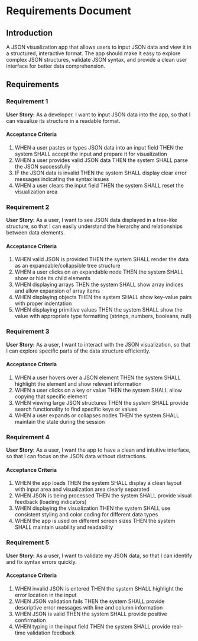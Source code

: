 # Requirements Document

## Introduction

A JSON visualization app that allows users to input JSON data and view it in a structured, interactive format. The app should make it easy to explore complex JSON structures, validate JSON syntax, and provide a clean user interface for better data comprehension.

## Requirements

### Requirement 1

**User Story:** As a developer, I want to input JSON data into the app, so that I can visualize its structure in a readable format.

#### Acceptance Criteria

1. WHEN a user pastes or types JSON data into an input field THEN the system SHALL accept the input and prepare it for visualization
2. WHEN a user provides valid JSON data THEN the system SHALL parse the JSON successfully
3. IF the JSON data is invalid THEN the system SHALL display clear error messages indicating the syntax issues
4. WHEN a user clears the input field THEN the system SHALL reset the visualization area

### Requirement 2

**User Story:** As a user, I want to see JSON data displayed in a tree-like structure, so that I can easily understand the hierarchy and relationships between data elements.

#### Acceptance Criteria

1. WHEN valid JSON is provided THEN the system SHALL render the data as an expandable/collapsible tree structure
2. WHEN a user clicks on an expandable node THEN the system SHALL show or hide its child elements
3. WHEN displaying arrays THEN the system SHALL show array indices and allow expansion of array items
4. WHEN displaying objects THEN the system SHALL show key-value pairs with proper indentation
5. WHEN displaying primitive values THEN the system SHALL show the value with appropriate type formatting (strings, numbers, booleans, null)

### Requirement 3

**User Story:** As a user, I want to interact with the JSON visualization, so that I can explore specific parts of the data structure efficiently.

#### Acceptance Criteria

1. WHEN a user hovers over a JSON element THEN the system SHALL highlight the element and show relevant information
2. WHEN a user clicks on a key or value THEN the system SHALL allow copying that specific element
3. WHEN viewing large JSON structures THEN the system SHALL provide search functionality to find specific keys or values
4. WHEN a user expands or collapses nodes THEN the system SHALL maintain the state during the session

### Requirement 4

**User Story:** As a user, I want the app to have a clean and intuitive interface, so that I can focus on the JSON data without distractions.

#### Acceptance Criteria

1. WHEN the app loads THEN the system SHALL display a clean layout with input area and visualization area clearly separated
2. WHEN JSON is being processed THEN the system SHALL provide visual feedback (loading indicators)
3. WHEN displaying the visualization THEN the system SHALL use consistent styling and color coding for different data types
4. WHEN the app is used on different screen sizes THEN the system SHALL maintain usability and readability

### Requirement 5

**User Story:** As a user, I want to validate my JSON data, so that I can identify and fix syntax errors quickly.

#### Acceptance Criteria

1. WHEN invalid JSON is entered THEN the system SHALL highlight the error location in the input
2. WHEN JSON validation fails THEN the system SHALL provide descriptive error messages with line and column information
3. WHEN JSON is valid THEN the system SHALL provide positive confirmation
4. WHEN typing in the input field THEN the system SHALL provide real-time validation feedback